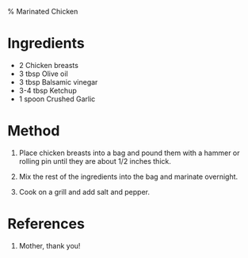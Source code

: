 % Marinated Chicken

# Ingredients

- 2 Chicken breasts
- 3 tbsp Olive oil
- 3 tbsp Balsamic vinegar
- 3-4 tbsp Ketchup
- 1 spoon Crushed Garlic

# Method

1. Place chicken breasts into a bag and pound them with a hammer or rolling pin until they are about 1/2 inches thick.

2. Mix the rest of the ingredients into the bag and marinate overnight.

3. Cook on a grill and add salt and pepper.

# References

1. Mother, thank you!
